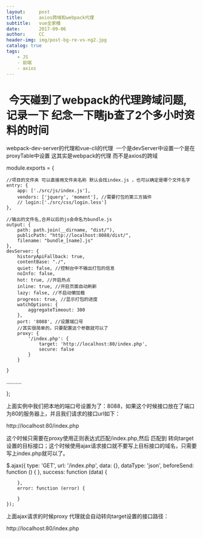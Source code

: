 ```yaml
---
layout:     post
title:      axios跨域和webpack代理
subtitle:   vue全家桶
date:       2017-09-06
author:     CC
header-img: img/post-bg-re-vs-ng2.jpg
catalog: true
tags:
    - JS
    - 前端
    - axios
---
```


#  今天碰到了webpack的代理跨域问题,记录一下 纪念一下瞎jb查了2个多小时资料的时间 

webpack-dev-server的代理和vue-cli的代理  一个是devServer中设置一个是在proxyTable中设置 这其实是webpack的代理 而不是axios的跨域

module.exports = {

    //项目的文件夹 可以直接用文件夹名称 默认会找index.js ，也可以确定是哪个文件名字
    entry: {
        app: ['./src/js/index.js'],
        vendors: ['jquery', 'moment'], //需要打包的第三方插件
        // login:['./src/css/login.less']
    },

    //输出的文件名,合并以后的js会命名为bundle.js
    output: {
        path: path.join(__dirname, "dist/"),
        publicPath: "http://localhost:8088/dist/",
        filename: "bundle_[name].js"
    },
    devServer: {
        historyApiFallback: true,
        contentBase: "./",
        quiet: false, //控制台中不输出打包的信息
        noInfo: false,
        hot: true, //开启热点
        inline: true, //开启页面自动刷新
        lazy: false, //不启动懒加载
        progress: true, //显示打包的进度
        watchOptions: {
            aggregateTimeout: 300
        },
        port: '8088', //设置端口号
        //其实很简单的，只要配置这个参数就可以了
        proxy: {
            '/index.php': {
                target: 'http://localhost:80/index.php',
                secure: false
            }
        }

    } 
..........

};


上面实例中我们把本地的端口号设置为了：8088，如果这个时候接口放在了端口为80的服务器上，并且我们请求的接口url如下：


http://localhost:80/index.php

 这个时候只需要在proxy使用正则表达式匹配/index.php,然后 匹配到 转向target设置的目标接口；这个时候使用ajax请求接口就不要写上目标接口的域名，只需要写上index.php就可以了。


 $.ajax({
        type: 'GET',
        url: '/index.php',
        data: {},
        dataType: 'json',
        beforeSend: function () {
        },
        success: function (data) {

        },
        error: function (error) {

        }
    });


上面ajax请求的时候proxy 代理就会自动转向target设置的接口路径：


http://localhost:80/index.php
